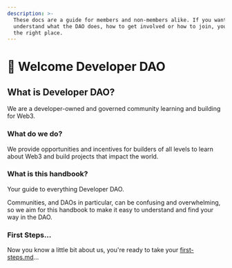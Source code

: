 ```yaml
---
description: >-
  These docs are a guide for members and non-members alike. If you want to
  understand what the DAO does, how to get involved or how to join, you're in
  the right place.
---
```


# 👋 Welcome Developer DAO

## What is Developer DAO?

We are a developer-owned and governed community learning and building for Web3.

### What do we do?

We provide opportunities and incentives for builders of all levels to learn about Web3 and build projects that impact the world.

### What is this handbook?

Your guide to everything Developer DAO.

Communities, and DAOs in particular, can be confusing and overwhelming, so we aim for this handbook to make it easy to understand and find your way in the DAO.

### First Steps...

Now you know a little bit about us, you're ready to take your [first-steps.md](getting-started-in-the-dao/first-steps.md "mention")...
